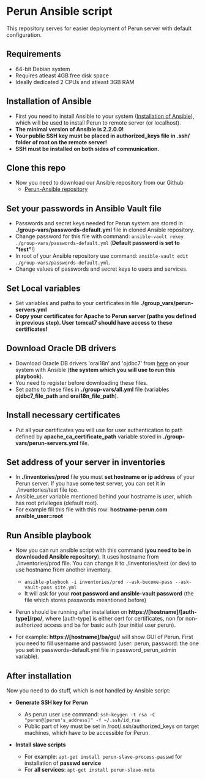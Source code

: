 # Perun Ansible script

This repository serves for easier deployment of Perun server with default configuration.

## Requirements

 - 64-bit Debian system
 - Requires atleast 4GB free disk space
 - Ideally dedicated 2 CPUs and atleast 3GB RAM

## Installation of Ansible

- First you need to install Ansible to your system ([Installation of Ansible](http://docs.ansible.com/ansible/intro_installation.html)), which will be used to install Perun to remote server (or localhost).
- **The minimal version of Ansible is 2.2.0.0!**
- **Your public SSH key must be placed in authorized_keys file in .ssh/ folder of root on the remote server!**
- **SSH must be installed on both sides of communication.**

## Clone this repo

- Now you need to download our Ansible repository from our Github
  - [Perun-Ansible repository](https://github.com/CESNET/perun-ansible)

## Set your passwords in Ansible Vault file

- Passwords and secret keys needed for Perun system are stored in **./group-vars/passwords-default.yml** file in cloned Ansible repository.
- Change password for this file with command: `ansible-vault rekey ./group-vars/passwords-default.yml` (**Default password is set to "test"**!)
- In root of your Ansible repository use command: `ansible-vault edit ./group-vars/passwords-default.yml`.
- Change values of passwords and secret keys to users and services.

## Set Local variables

- Set variables and paths to your certificates in file **./group_vars/perun-servers.yml**
- **Copy your certificates for Apache to Perun server (paths you defined in previous step). User tomcat7 should have access to these certificates!**

## Download Oracle DB drivers

- Download Oracle DB drivers 'orai18n’ and 'ojdbc7’ from [here](http://www.oracle.com/technetwork/database/features/jdbc/jdbc-drivers-12c-download-1958347.html) on your system with Ansible (**the system which you will use to run this playbook**).
- You need to register before downloading these files.
- Set paths to these files in **./group-vars/all.yml** file (variables **ojdbc7_file_path** and **orai18n_file_path**).

## Install necessary certificates

- Put all your certificates you will use for user authentication to path defined by **apache_ca_certificate_path** variable stored in **./group-vars/perun-servers.yml** file.

## Set address of your server in inventories

- In **./inventories/prod** file you must **set hostname or ip address** of your Perun server. If you have some test server, you can set it in ./inventories/test file too.
- Ansible_user variable mentioned behind your hostname is user, which has root privileges (default root).
- For example fill this file with this row: **hostname-perun.com ansible_user=root**

## Run Ansible playbook

- Now you can run ansible script with this command (**you need to be in downloaded Ansible repository**). It uses hostname from ./inventories/prod file. You can change it to ./inventories/test (or dev) to use hostname from another inventory.
  - `ansible-playbook -i inventories/prod --ask-become-pass --ask-vault-pass site.yml`
  - It will ask for your **root password and ansible-vault password** (the file which stores passwords meantioned before)

- Perun should be running after installation on **https://[hostname]/[auth-type]/rpc/**, where [auth-type] is either cert for certificates, non for non-authorized access and ba for basic auth (our initial user perun).
- For example: **https://[hostname]/ba/gui/** will show GUI of Perun. First you need to fill username and password (user: perun, password: the one you set in passwords-default.yml file in password_perun_admin variable).

## After installation

Now you need to do stuff, which is not handled by Ansible script:

- **Generate SSH key for Perun**
  - As perun user use command: `ssh-keygen -t rsa -C "perun@[perun's_address]" -f ~/.ssh/id_rsa`
  - Public part of key must be set in /root/.ssh/authorized_keys on target machines, which have to be accessible for Perun. 

- **Install slave scripts**
  - For example: `apt-get install perun-slave-process-passwd` for installation of **passwd service**
  - For **all services**: `apt-get install perun-slave-meta`

